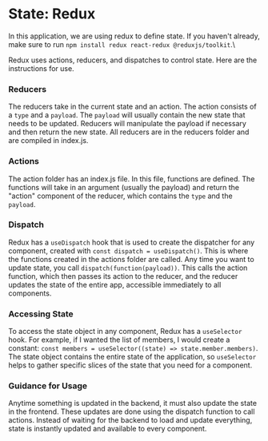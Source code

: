 # State: Redux

In this application, we are using redux to define state. If you haven't already, make sure to run `npm install redux react-redux @reduxjs/toolkit`.\

Redux uses actions, reducers, and dispatches to control state. Here are the instructions for use. 

### Reducers
The reducers take in the current state and an action. The action consists of a `type` and a `payload`. The `payload` will usually contain the new state that needs to be updated. Reducers will manipulate the payload if necessary and then return the new state. All reducers are in the reducers folder and are compiled in index.js. 

### Actions
The action folder has an index.js file. In this file, functions are defined. The functions will take in an argument (usually the payload) and return the "action" component of the reducer, which contains the `type` and the `payload`.

### Dispatch
Redux has a `useDispatch` hook that is used to create the dispatcher for any component, created with `const dispatch = useDispatch()`. This is where the functions created in the actions folder are called. Any time you want to update state, you call `dispatch(function(payload))`. This calls the action function, which then passes its action to the reducer, and the reducer updates the state of the entire app, accessible immediately to all components. 

### Accessing State
To access the state object in any component, Redux has a `useSelector` hook. For example, if I wanted the list of members, I would create a constant: `const members = useSelector((state) => state.member.members)`. The state object contains the entire state of the application, so `useSelector` helps to gather specific slices of the state that you need for a component. 

### Guidance for Usage
Anytime something is updated in the backend, it must also update the state in the frontend. These updates are done using the dispatch function to call actions. Instead of waiting for the backend to load and update everything, state is instantly updated and available to every component. 
